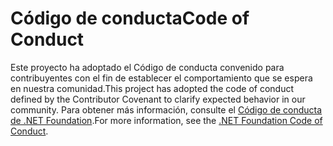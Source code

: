 # <a name="code-of-conduct"></a><span data-ttu-id="8923c-101">Código de conducta</span><span class="sxs-lookup"><span data-stu-id="8923c-101">Code of Conduct</span></span>

<span data-ttu-id="8923c-102">Este proyecto ha adoptado el Código de conducta convenido para contribuyentes con el fin de establecer el comportamiento que se espera en nuestra comunidad.</span><span class="sxs-lookup"><span data-stu-id="8923c-102">This project has adopted the code of conduct defined by the Contributor Covenant to clarify expected behavior in our community.</span></span>
<span data-ttu-id="8923c-103">Para obtener más información, consulte el [Código de conducta de .NET Foundation](https://dotnetfoundation.org/code-of-conduct).</span><span class="sxs-lookup"><span data-stu-id="8923c-103">For more information, see the [.NET Foundation Code of Conduct](https://dotnetfoundation.org/code-of-conduct).</span></span>
